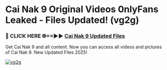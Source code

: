 # Cai Nak 9 Original Videos 0nlyFans Leaked - Files Updated! (vg2g)

<h3>🔴 CLICK HERE 🌐==►► <a href="https://tinyurl.com/up5wt9bj" rel="nofollow">Cai Nak 9 Updated Files</a></h3>

Get Cai Nak 9 and all content. Now you can access all videos and pictures of Cai Nak 9. New Updated Files 2025!

[![vg2g](https://i.imgur.com/ABiUzMV.gif)](https://tinyurl.com/up5wt9bj)
